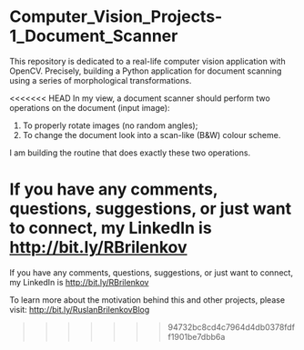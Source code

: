 # Computer_Vision_Projects-1_Document_Scanner
This repository is dedicated to a real-life computer vision application with OpenCV. Precisely, building a Python application for document scanning using a series of morphological transformations.

<<<<<<< HEAD
In my view, a document scanner should perform two operations on the document (input image):
1) To properly rotate images (no random angles);
2) To change the document look into a scan-like (B&W) colour scheme.

I am building the routine that does exactly these two operations.

If you have any comments, questions, suggestions, or just want to connect, my LinkedIn is http://bit.ly/RBrilenkov
=======

If you have any comments, questions, suggestions, or just want to connect, my LinkedIn is http://bit.ly/RBrilenkov

To learn more about the motivation behind this and other projects, please visit: http://bit.ly/RuslanBrilenkovBlog
>>>>>>> 94732bc8cd4c7964d4db0378fdff1901be7dbb6a
